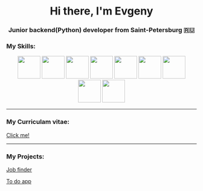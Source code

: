 <h1 align="center">Hi there, I'm Evgeny </h1>
<h3 align="center">Junior backend(Python) developer from Saint-Petersburg 🇷🇺</h3>

<h3 align="left">My Skills:</h3>
<p align="center">
  <img src="https://cdn.icon-icons.com/icons2/2107/PNG/512/file_type_python_icon_130221.png" width="60">
  <img src="https://cdn.icon-icons.com/icons2/2107/PNG/512/file_type_django_icon_130645.png" width="60">
  <img src="https://cdn.icon-icons.com/icons2/2415/PNG/512/postgresql_original_wordmark_logo_icon_146392.png" width="60">
  <img src="https://cdn.icon-icons.com/icons2/2415/PNG/512/redis_plain_wordmark_logo_icon_146367.png" width="60">
  <img src="https://cdn.icon-icons.com/icons2/2407/PNG/512/docker_icon_146192.png" width="60">
  <img src="https://cdn.icon-icons.com/icons2/2107/PNG/512/file_type_git_icon_130581.png" width="60">
  <img src="https://cdn.icon-icons.com/icons2/2107/PNG/512/file_type_html_icon_130541.png" width="60">
  <img src="https://cdn.icon-icons.com/icons2/1488/PNG/512/5351-css3_102605.png" width="60">
  <img src="https://cdn.icon-icons.com/icons2/2107/PNG/512/file_type_js_official_icon_130509.png" width="60">

</p>
<hr>
<h3 align="left">My Curriculam vitae:</h3>
<a href="https://evggithub198.github.io/CV/">Click me!</a>
<hr>
<h3 align="left">My Projects:</h3>

<p><a href="https://web-production-0868.up.railway.app">Job finder</a></p>

<p><a href="https://web-production-36b5.up.railway.app">To do app</a></p>

